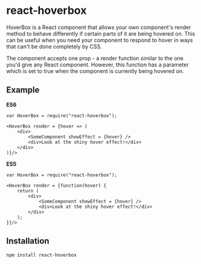 # react-hoverbox

HoverBox is a React component that allows your own component's render method to behave differently if certain parts of it are being hovered on.
This can be useful when you need your component to respond to hover in ways that can't be done completely by CSS.

The component accepts one prop - a render function similar to the one you'd give any React component. However, this function has a parameter which is set to true when the component is currently being hovered on.

## Example

__ES6__

    var HoverBox = require("react-hoverbox");

    <HoverBox render = {hover => (
        <div>
            <SomeComponent showEffect = {hover} />
            <div>Look at the shiny hover effect!</div>
        </div>
    )}/>

__ES5__

    var HoverBox = require("react-hoverbox");

    <HoverBox render = {function(hover) {
        return (
            <div>
                <SomeComponent showEffect = {hover} />
                <div>Look at the shiny hover effect!</div>
            </div>
        );
    }}/>

## Installation

    npm install react-hoverbox

